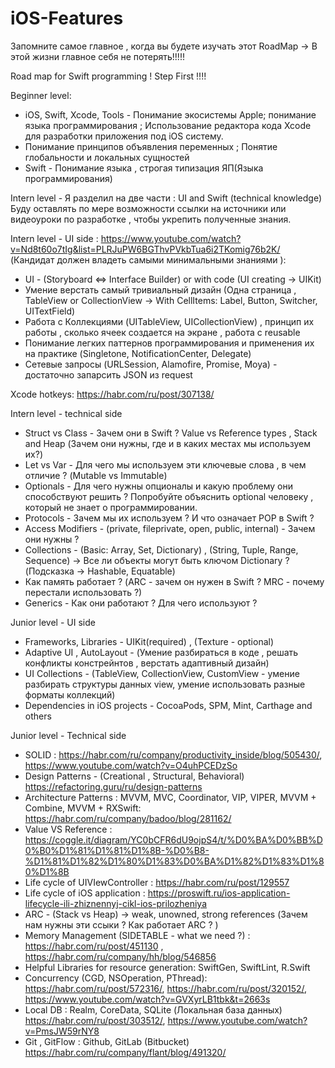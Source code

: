 # iOS-Features
Запомните самое главное , когда вы будете изучать этот RoadMap -> В этой жизни главное себя не потерять!!!!!

Road map for Swift programming !
Step First !!!!

Beginner level: 
* iOS, Swift, Xcode, Tools - Понимание экосистемы Apple; понимание языка программирования ; Использование редактора кода Xcode для разработки приложения под iOS систему. 
* Понимание принципов объявления переменных ; Понятие глобальности и локальных сущностей 
* Swift - Понимание языка , строгая типизация ЯП(Языка программирования)

Intern level - Я разделил на две части : UI and Swift (technical knowledge) 
Буду оставлять по мере возможности ссылки на источники или видеоуроки по разработке , чтобы укрепить полученные знания. 

Intern level - UI side : https://www.youtube.com/watch?v=Nd8t60o7tIg&list=PLRJuPW6BGThvPVkbTua6i2TKomig76b2K/
(Кандидат должен владеть самыми минимальными знаниями ):  
* UI - (Storyboard <=> Interface Builder) or with сode (UI creating -> UIKit) 
* Умение верстать самый тривиальный дизайн (Одна страница , TableView or CollectionView -> With CellItems: Label, Button, Switcher, UITextField)
* Работа с Коллекциями  (UITableView, UICollectionView) , принцип их работы , сколько ячеек создается на экране , работа с reusable 
* Понимание легких паттернов программирования и применения их на практике (Singletone, NotificationCenter, Delegate)
* Сетевые запросы (URLSession, Alamofire, Promise, Moya) - достаточно запарсить JSON из request

Xcode hotkeys: https://habr.com/ru/post/307138/

Intern level - technical side
* Struct vs Class - Зачем они в Swift ? Value vs Reference types , Stack and Heap (Зачем они нужны, где и в каких местах мы используем их?)
* Let vs Var - Для чего мы используем эти ключевые слова , в чем отличие ? (Mutable vs Immutable)
* Optionals - Для чего нужны опционалы и какую проблему они способствуют решить ? Попробуйте объяснить optional человеку , который не знает о программировании.
* Protocols - Зачем мы их используем ? И что означает POP в Swift ?  
* Access Modifiers - (private, fileprivate, open, public, internal) - Зачем они нужны ? 
* Collections - (Basic: Array, Set, Dictionary) , (String, Tuple, Range, Sequence) -> Все ли объекты могут быть ключом Dictionary ? (Подсказка -> Hashable, Equatable)
* Как память работает ? (ARC - зачем он нужен в Swift ? MRC - почему перестали использовать ?)
* Generics - Как они работают ? Для чего используют ? 

Junior level - UI side
* Frameworks, Libraries - UIKit(required) , (Texture - optional)
* Adaptive UI , AutoLayout - (Умение разбираться в коде , решать конфликты констрейнтов , верстать адаптивный дизайн)
* UI Collections - (TableView, CollectionView, CustomView - умение разбирать структуры данных view,  умение использовать разные форматы коллекций) 
* Dependencies in iOS projects - CocoaPods, SPM, Mint, Carthage and others

Junior level - Technical side 
* SOLID : https://habr.com/ru/company/productivity_inside/blog/505430/, https://www.youtube.com/watch?v=O4uhPCEDzSo
* Design Patterns - (Creational , Structural, Behavioral) https://refactoring.guru/ru/design-patterns 
* Architecture Patterns : MVVM, MVC, Coordinator, VIP, VIPER, MVVM + Combine, MVVM + RXSwift: https://habr.com/ru/company/badoo/blog/281162/
* Value VS Reference : https://coggle.it/diagram/YC0bCFR6dU9ojpS4/t/%D0%BA%D0%BB%D0%B0%D1%81%D1%81%D1%8B-%D0%B8-%D1%81%D1%82%D1%80%D1%83%D0%BA%D1%82%D1%83%D1%80%D1%8B
* Life cycle of UIVIewController : https://habr.com/ru/post/129557
* Life cycle of iOS application : https://proswift.ru/ios-application-lifecycle-ili-zhiznennyj-cikl-ios-prilozheniya
* ARC - (Stack vs Heap) -> weak, unowned, strong references (Зачем нам нужны эти ссыки ? Как работает ARC ? ) 
* Memory Management (SIDETABLE  - what we need ?) : https://habr.com/ru/post/451130 , https://habr.com/ru/company/hh/blog/546856
* Helpful Libraries for resource generation: SwiftGen, SwiftLint, R.Swift 
* Concurrency (CGD, NSOperation, PThread): https://habr.com/ru/post/572316/, https://habr.com/ru/post/320152/, https://www.youtube.com/watch?v=GVXyrLB1tbk&t=2663s
* Local DB : Realm, CoreData, SQLite (Локальная база данных) https://habr.com/ru/post/303512/, https://www.youtube.com/watch?v=PmsJW59rNY8
* Git , GitFlow : Github, GitLab (Bitbucket) https://habr.com/ru/company/flant/blog/491320/
